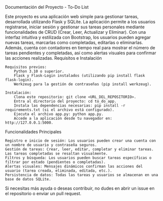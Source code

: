 Documentación del Proyecto - To-Do List

Este proyecto es una aplicación web simple para gestionar tareas, desarrollada utilizando Flask y SQLite. 
La aplicación permite a los usuarios registrarse, iniciar sesión y gestionar sus tareas personales mediante funcionalidades de CRUD (Crear, Leer, Actualizar y Eliminar). 
Con una interfaz intuitiva y estilizada con Bootstrap, los usuarios pueden agregar nuevas tareas, marcarlas como completadas, editarlas o eliminarlas. 
Además, cuenta con contadores en tiempo real para mostrar el número de tareas pendientes y completadas, así como alertas visuales para confirmar las acciones realizadas.
Requisitos e Instalación

    Requisitos previos:
        Python 3.10 o superior.
        Flask y Flask-Login instalados (utilizando pip install flask flask-login).
        Werkzeug para la gestión de contraseñas (pip install werkzeug).

    Instalación:
        Clona este repositorio: git clone <URL_DEL_REPOSITORIO>.
        Entra al directorio del proyecto: cd to_do_app.
        Instala las dependencias necesarias: pip install -r requirements.txt (si el archivo está configurado).
        Ejecuta el archivo app.py: python app.py.
        Accede a la aplicación desde tu navegador en: http://127.0.0.1:5000.

Funcionalidades Principales

    Registro e inicio de sesión: Los usuarios pueden crear una cuenta con un nombre de usuario y contraseña seguros.
    Gestión de tareas: Crear, leer, editar, completar y eliminar tareas. Las tareas completadas se resaltan visualmente.
    Filtros y búsqueda: Los usuarios pueden buscar tareas específicas o filtrar por estado (pendientes o completadas).
    Alertas visuales: Mensajes dinámicos confirman las acciones del usuario (tarea creada, eliminada, editada, etc.).
    Persistencia de datos: Todas las tareas y usuarios se almacenan en una base de datos SQLite.

Si necesitas más ayuda o deseas contribuir, no dudes en abrir un issue en el repositorio o enviar un pull request.

